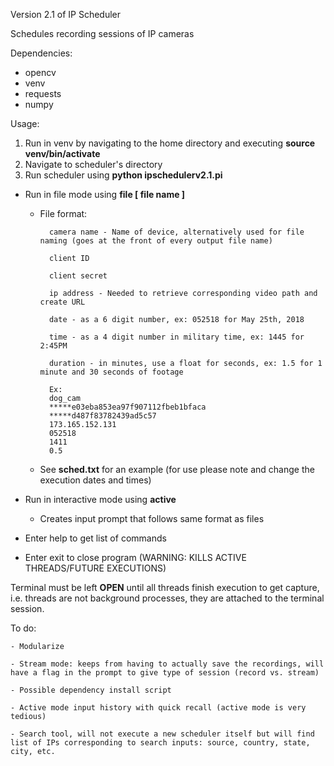 Version 2.1 of IP Scheduler

Schedules recording sessions of IP cameras

Dependencies:
- opencv
- venv
- requests
- numpy

Usage:
1. Run in venv by navigating to the home directory and executing **source venv/bin/activate**
2. Navigate to scheduler's directory
3. Run scheduler using **python ipschedulerv2.1.pi**

- Run in file mode using **file [ file name ]**
	* File format:

			camera name - Name of device, alternatively used for file naming (goes at the front of every output file name)
		
			client ID
		
			client secret
		
			ip address - Needed to retrieve corresponding video path and create URL
		
			date - as a 6 digit number, ex: 052518 for May 25th, 2018
		
			time - as a 4 digit number in military time, ex: 1445 for 2:45PM
		
			duration - in minutes, use a float for seconds, ex: 1.5 for 1 minute and 30 seconds of footage
	
			Ex:
			dog_cam
			*****e03eba853ea97f907112fbeb1bfaca
			*****d487f83782439ad5c57
			173.165.152.131
			052518
			1411
			0.5	

	* See **sched.txt** for an example (for use please note and change the execution dates and times)

- Run in interactive mode using **active**
		
	- Creates input prompt that follows same format as files

- Enter help to get list of commands
	
- Enter exit to close program (WARNING: KILLS ACTIVE THREADS/FUTURE EXECUTIONS)


Terminal must be left **OPEN** until all threads finish execution to get capture, i.e. threads are not background processes, they are attached to the terminal session.

To do:
	
	- Modularize
	
	- Stream mode: keeps from having to actually save the recordings, will have a flag in the prompt to give type of session (record vs. stream)
	
	- Possible dependency install script
	
	- Active mode input history with quick recall (active mode is very tedious)
	
	- Search tool, will not execute a new scheduler itself but will find list of IPs corresponding to search inputs: source, country, state, city, etc.
